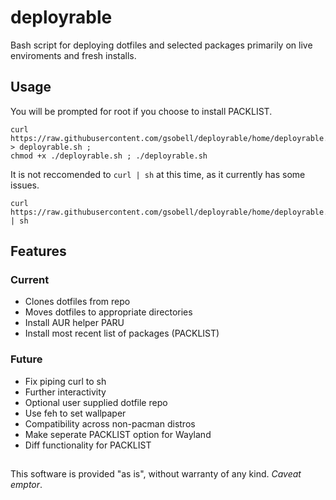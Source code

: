 # deployrable
Bash script for deploying dotfiles and selected packages primarily on live enviroments and fresh installs.

## Usage
You will be prompted for root if you choose to install PACKLIST.
```shell
curl https://raw.githubusercontent.com/gsobell/deployrable/home/deployrable.sh > deployrable.sh ;
chmod +x ./deployrable.sh ; ./deployrable.sh
```


It is not reccomended to ```curl | sh``` at this time, as it currently has some issues.

```shell
curl https://raw.githubusercontent.com/gsobell/deployrable/home/deployrable.sh | sh
```
## Features

### Current
- Clones dotfiles from repo
- Moves dotfiles to appropriate directories
- Install AUR helper PARU
- Install most recent list of packages (PACKLIST)

### Future
- Fix piping curl to sh
- Further interactivity
- Optional user supplied dotfile repo
- Use feh to set wallpaper
- Compatibility across non-pacman distros
- Make seperate PACKLIST option for Wayland
- Diff functionality for PACKLIST

##
This software is provided "as is", without warranty of any kind. *Caveat emptor*.
